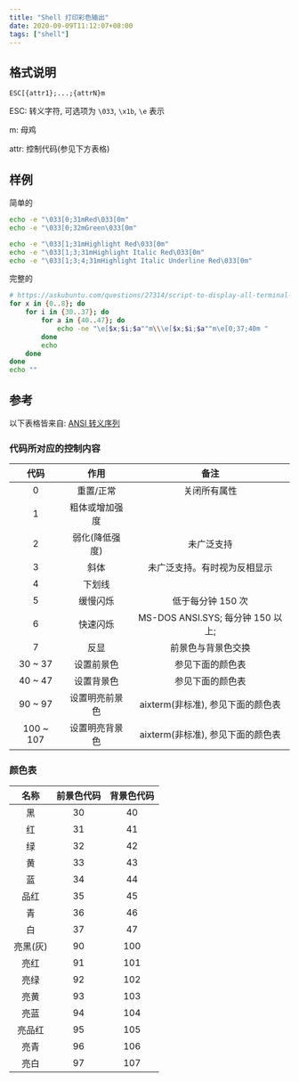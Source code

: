 ```yaml
---
title: "Shell 打印彩色输出"
date: 2020-09-09T11:12:07+08:00
tags: ["shell"]
---
```


## 格式说明

`ESC[{attr1};...;{attrN}m`

ESC: 转义字符, 可选项为 `\033`, `\x1b`, `\e` 表示

m: 母鸡

attr: 控制代码(参见下方表格)

## 样例

简单的

```sh
echo -e "\033[0;31mRed\033[0m"
echo -e "\033[0;32mGreen\033[0m"

echo -e "\033[1;31mHighlight Red\033[0m"
echo -e "\033[1;3;31mHighlight Italic Red\033[0m"
echo -e "\033[1;3;4;31mHighlight Italic Underline Red\033[0m"
```

完整的

```sh
# https://askubuntu.com/questions/27314/script-to-display-all-terminal-colors
for x in {0..8}; do
    for i in {30..37}; do
        for a in {40..47}; do
            echo -ne "\e[$x;$i;$a""m\\\e[$x;$i;$a""m\e[0;37;40m "
        done
        echo
    done
done
echo ""
```

## 参考

以下表格皆来自: [ANSI 转义序列](https://zh.wikipedia.org/wiki/ANSI转义序列)

### 代码所对应的控制内容

|   代码    |      作用      |               备注                |
| :-------: | :------------: | :-------------------------------: |
|     0     |   重置/正常    |           关闭所有属性            |
|     1     | 粗体或增加强度 |                                   |
|     2     | 弱化(降低强度) |            未广泛支持             |
|     3     |      斜体      |   未广泛支持。有时视为反相显示    |
|     4     |     下划线     |                                   |
|     5     |    缓慢闪烁    |         低于每分钟 150 次         |
|     6     |    快速闪烁    | MS-DOS ANSI.SYS; 每分钟 150 以上; |
|     7     |      反显      |        前景色与背景色交换         |
|  30 ~ 37  |   设置前景色   |         参见下面的颜色表          |
|  40 ~ 47  |   设置背景色   |         参见下面的颜色表          |
|  90 ~ 97  | 设置明亮前景色 | aixterm(非标准), 参见下面的颜色表 |
| 100 ~ 107 | 设置明亮背景色 | aixterm(非标准), 参见下面的颜色表 |

### 颜色表

|   名称   | 前景色代码 | 背景色代码 |
| :------: | :--------: | :--------: |
|    黑    |     30     |     40     |
|    红    |     31     |     41     |
|    绿    |     32     |     42     |
|    黄    |     33     |     43     |
|    蓝    |     34     |     44     |
|   品红   |     35     |     45     |
|    青    |     36     |     46     |
|    白    |     37     |     47     |
| 亮黑(灰) |     90     |    100     |
|   亮红   |     91     |    101     |
|   亮绿   |     92     |    102     |
|   亮黄   |     93     |    103     |
|   亮蓝   |     94     |    104     |
|  亮品红  |     95     |    105     |
|   亮青   |     96     |    106     |
|   亮白   |     97     |    107     |
